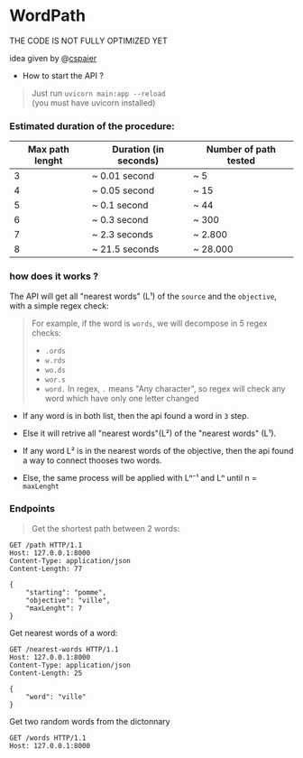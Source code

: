 # WordPath
THE CODE IS NOT FULLY OPTIMIZED YET


idea given by @[cspaier](https://github.com/cspaier)


* How to start the API ?
> Just run `uvicorn main:app --reload` </br>
> (you must have uvicorn installed)


### Estimated duration of the procedure:
|Max path lenght|Duration (in seconds)| Number of path tested|
|--|--|--| 
|3|~ 0.01 second| ~ 5
|4|~ 0.05 second|~ 15
|5|~ 0.1 second|~ 44
|6|~ 0.3 second|~ 300
|7| ~ 2.3 seconds|~ 2.800
|8| ~ 21.5 seconds|~ 28.000

### how does it works ?
The API will get all "nearest words" (L¹) of the `source` and the `objective`, with a simple regex check:
> For example, if the word is `words`, we will decompose in 5 regex checks:
> * `.ords`
> * `w.rds`
> * `wo.ds`
> * `wor.s`
> * `word.`
> In regex, `.` means "Any character", so regex will check any word which have only one letter changed

- If any word is in both list, then the api found a word in `3` step.

- Else it will retrive all "nearest words"(L²) of the "nearest words" (L¹).


- If any word L² is in the nearest words of the objective, then the api found a way to connect thooses two words.

- Else, the same process will be applied with Lⁿ⁻¹ and Lⁿ until n = `maxLenght`


### Endpoints
> Get the shortest path between 2 words:
```http
GET /path HTTP/1.1
Host: 127.0.0.1:8000
Content-Type: application/json
Content-Length: 77

{
    "starting": "pomme",
    "objective": "ville",
    "maxLenght": 7
}
```

Get nearest words of a word:
```http
GET /nearest-words HTTP/1.1
Host: 127.0.0.1:8000
Content-Type: application/json
Content-Length: 25

{
    "word": "ville"
}
```

Get two random words from the dictonnary
```http
GET /words HTTP/1.1
Host: 127.0.0.1:8000
```
